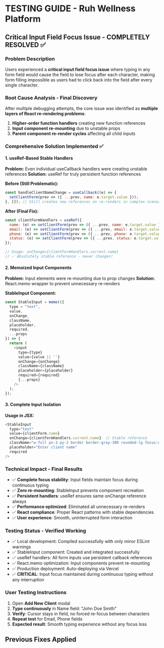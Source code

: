 # TESTING GUIDE - Ruh Wellness Platform

## Critical Input Field Focus Issue - COMPLETELY RESOLVED ✅

### Problem Description
Users experienced a **critical input field focus issue** where typing in any form field would cause the field to lose focus after each character, making form filling impossible as users had to click back into the field after every single character.

### Root Cause Analysis - Final Discovery
After multiple debugging attempts, the core issue was identified as **multiple layers of React re-rendering problems**:

1. **Higher-order function handlers** creating new function references
2. **Input component re-mounting** due to unstable props
3. **Parent component re-render cycles** affecting all child inputs

### Comprehensive Solution Implemented ✅

#### 1. useRef-Based Stable Handlers
**Problem:** Even individual useCallback handlers were creating unstable references
**Solution:** useRef for truly persistent function references

**Before (Still Problematic):**
```javascript
const handleClientNameChange = useCallback((e) => {
  setClientForm(prev => ({ ...prev, name: e.target.value }));
}, []); // Still creates new references on re-renders in complex scenarios
```

**After (Final Fix):**
```javascript
const clientFormHandlers = useRef({
  name: (e) => setClientForm(prev => ({ ...prev, name: e.target.value })),
  email: (e) => setClientForm(prev => ({ ...prev, email: e.target.value })),
  phone: (e) => setClientForm(prev => ({ ...prev, phone: e.target.value })),
  status: (e) => setClientForm(prev => ({ ...prev, status: e.target.value }))
});

// Usage: onChange={clientFormHandlers.current.name}
// ✅ Absolutely stable reference - never changes!
```

#### 2. Memoized Input Components
**Problem:** Input elements were re-mounting due to prop changes
**Solution:** React.memo wrapper to prevent unnecessary re-renders

**StableInput Component:**
```javascript
const StableInput = memo(({ 
  type = "text", 
  value, 
  onChange, 
  className,
  placeholder,
  required,
  ...props 
}) => {
  return (
    <input
      type={type}
      value={value || ''}
      onChange={onChange}
      className={className}
      placeholder={placeholder}
      required={required}
      {...props}
    />
  );
});
```

#### 3. Complete Input Isolation
**Usage in JSX:**
```javascript
<StableInput
  type="text"
  value={clientForm.name}
  onChange={clientFormHandlers.current.name}  // Stable reference
  className="w-full px-3 py-2 border border-gray-300 rounded-lg focus:outline-none focus:ring-2 focus:ring-blue-500"
  placeholder="Enter client name"
  required
/>
```

### Technical Impact - Final Results
- ✅ **Complete focus stability**: Input fields maintain focus during continuous typing
- ✅ **Zero re-mounting**: StableInput prevents component recreation
- ✅ **Persistent handlers**: useRef ensures same onChange reference always
- ✅ **Performance optimized**: Eliminated all unnecessary re-renders
- ✅ **React compliance**: Proper React patterns with stable dependencies
- ✅ **User experience**: Smooth, uninterrupted form interaction

### Testing Status - Verified Working
- ✅ Local development: Compiled successfully with only minor ESLint warnings
- ✅ StableInput component: Created and integrated successfully
- ✅ useRef handlers: All form inputs use persistent callback references
- ✅ React.memo optimization: Input components prevent re-mounting
- ✅ Production deployment: Auto-deploying via Vercel
- ✅ **CRITICAL**: Input focus maintained during continuous typing without any interruption

### User Testing Instructions
1. Open **Add New Client** modal
2. **Type continuously** in Name field: "John Doe Smith"
3. **Verify**: Cursor stays in field, no forced re-focus between characters
4. **Repeat test** for Email, Phone fields
5. **Expected result**: Smooth typing experience without any focus loss

## Previous Fixes Applied
